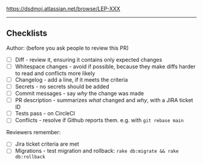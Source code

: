 <!--Ticket-->

https://dsdmoj.atlassian.net/browse/LEP-XXX

<!-- Describe *what* you did and *why* -->

---

## Checklists

Author: (before you ask people to review this PR)

- [ ] Diff - review it, ensuring it contains only expected changes
- [ ] Whitespace changes - avoid if possible, because they make diffs harder to read and conflicts more likely
- [ ] Changelog - add a line, if it meets the criteria
- [ ] Secrets - no secrets should be added
- [ ] Commit messages - say *why* the change was made
- [ ] PR description - summarizes *what* changed and *why*, with a JIRA ticket ID
- [ ] Tests pass - on CircleCI
- [ ] Conflicts - resolve if Github reports them. e.g. with `git rebase main`

Reviewers remember:

- [ ] Jira ticket criteria are met
- [ ] Migrations - test migration and rollback: `rake db:migrate && rake db:rollback`
